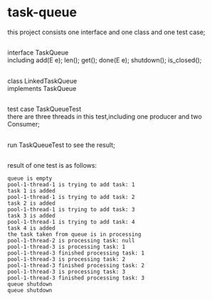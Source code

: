 # task-queue
this project consists one interface and one class and one test case;</br>
##
interface TaskQueue </br>
including add(E e); len(); get(); done(E e); shutdown(); is_closed();</br>
##
class LinkedTaskQueue </br>
implements TaskQueue  </br>
##
test case TaskQueueTest </br>
there are three threads in this test,including one producer and two Consumer; </br>
##
run TaskQueueTest to see the result;</br>
##
result of one test is as follows:</br>
```
queue is empty
pool-1-thread-1 is trying to add task: 1
task 1 is added
pool-1-thread-1 is trying to add task: 2
task 2 is added
pool-1-thread-1 is trying to add task: 3
task 3 is added
pool-1-thread-1 is trying to add task: 4
task 4 is added
the task taken from queue is in processing
pool-1-thread-2 is processing task: null
pool-1-thread-3 is processing task: 1
pool-1-thread-3 finished processing task: 1
pool-1-thread-3 is processing task: 2
pool-1-thread-3 finished processing task: 2
pool-1-thread-3 is processing task: 3
pool-1-thread-3 finished processing task: 3
queue shutdown
queue shutdown
```


